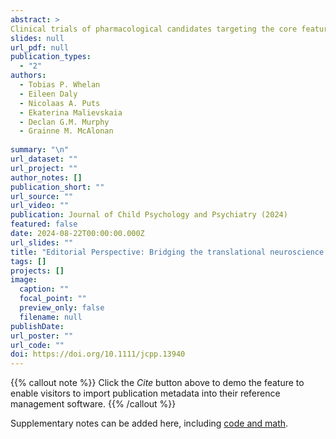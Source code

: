 ```yaml
---
abstract: >
Clinical trials of pharmacological candidates targeting the core features of autism have largely failed. This is despite evidence linking differences in multiple neurochemical systems to brain function in autism. While this has in part been explained by the heterogeneity of the autistic population, the field has largely relied upon association studies to link brain chemistry to function. The only way to directly establish that a neurotransmitter or neuromodulator is involved in a candidate brain function is to change it and observe a shift in that function. This experimental approach dominates preclinical neuroscience, but not human studies. There is little direct experimental evidence describing how neurochemical systems modulate information processing in the living human brain. Thus, our understanding of how neurochemical differences contribute to neurodiversity is limited, impeding our ability to translate findings from animal studies into humans. Here, we introduce our ‘shiftability’ paradigm, an approach to bridge the translational gap in autism research. We provide an overview of the guiding principles and methodologies we use to directly test the hypothesis that neurochemical systems function differently in autistic and non-autistic individuals.
slides: null
url_pdf: null
publication_types:
  - "2"
authors:
  - Tobias P. Whelan
  - Eileen Daly
  - Nicolaas A. Puts
  - Ekaterina Malievskaia
  - Declan G.M. Murphy
  - Grainne M. McAlonan
  
summary: "\n"
url_dataset: ""
url_project: ""
author_notes: []
publication_short: ""
url_source: ""
url_video: ""
publication: Journal of Child Psychology and Psychiatry (2024)
featured: false
date: 2024-08-22T00:00:00.000Z
url_slides: ""
title: "Editorial Perspective: Bridging the translational neuroscience gap in autism – development of the ‘shiftability’ paradigm"
tags: []
projects: []
image:
  caption: ""
  focal_point: ""
  preview_only: false
  filename: null
publishDate: 
url_poster: ""
url_code: ""
doi: https://doi.org/10.1111/jcpp.13940
---
```


{{% callout note %}}
Click the _Cite_ button above to demo the feature to enable visitors to import publication metadata into their reference management software.
{{% /callout %}}

Supplementary notes can be added here, including [code and math](https://wowchemy.com/docs/content/writing-markdown-latex/).
